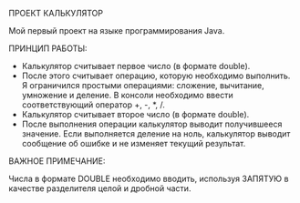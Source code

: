 ПРОЕКТ КАЛЬКУЛЯТОР

Мой первый проект на языке программирования Java.

ПРИНЦИП РАБОТЫ:
 - Калькулятор считывает первое число (в формате double).
 - После этого считывает операцию, которую необходимо выполнить. Я ограничился простыми операциями: сложение, вычитание, умножение и деление. В консоли необходимо ввести соответствующий оператор +, -, *, /.
 - Калькулятор считывает второе число (в формате double).
 - После выполнения операции калькулятор выводит получившееся значение. Если выполняется деление на ноль, калькулятор выводит сообщение об ошибке и не изменяет текущий результат.
   
ВАЖНОЕ ПРИМЕЧАНИЕ:

Числа в формате DOUBLE необходимо вводить, используя ЗАПЯТУЮ в качестве разделителя целой и дробной части.
